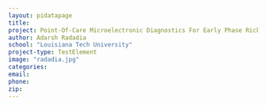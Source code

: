 ```yaml
---
layout: pidatapage
title:
project: Point-Of-Care Microelectronic Diagnostics For Early Phase Rickettsial Infections
author: Adarsh Radadia
school: "Louisiana Tech University"
project-type: TestElement
image: "radadia.jpg"
categories:
email:
phone:
zip:
---
```

